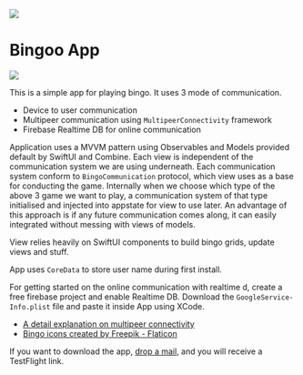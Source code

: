 ![](https://i.imgur.com/tnTnZS9.png)
#  Bingoo App

![](https://i.imgur.com/H4SiUFP.png)

This is a simple app for playing bingo. It uses 3 mode of communication. 
- Device to user communication
- Multipeer communication using `MultipeerConnectivity` framework 
- Firebase Realtime DB for online communication

Application uses a MVVM pattern using Observables and Models provided default by SwiftUI and Combine. Each view is independent of the communication system we are using underneath. Each communication system conform to `BingoCommunication` protocol, which view uses as a base for conducting the game. Internally when we choose which type of the above 3 game we want to play, a communication system of that type initialised and injected into appstate for view to use later. An advantage of this approach is if any future communication comes along, it can easily integrated without messing with views of models.

View relies heavily on SwiftUI components to build bingo grids, update views and stuff. 

App uses `CoreData` to store user name during first install.

For getting started on the online communication with realtime d, create a free firebase project and enable Realtime DB. Download the `GoogleService-Info.plist` file and paste it inside App using XCode.

- <a href ="https://medium.com/@input.split/step-by-step-guide-to-multipeer-connectivity-c66f6a688cd6"> A detail explanation on multipeer connectivity </a> 
- <a href="https://www.flaticon.com/free-icons/bingo" title="bingo icons">Bingo icons created by Freepik - Flaticon</a>

If you want to download the app, [drop a mail](mailto://sumit.pradhan65@gmail.com), and you will receive a TestFlight link.
